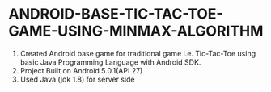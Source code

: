 # ANDROID-BASE-TIC-TAC-TOE-GAME-USING-MINMAX-ALGORITHM

1) Created Android base game for traditional game i.e. Tic-Tac-Toe using basic Java Programming Language with Android SDK.
2) Project Built on  Android 5.0.1(API 27)
3) Used Java (jdk 1.8) for server side
